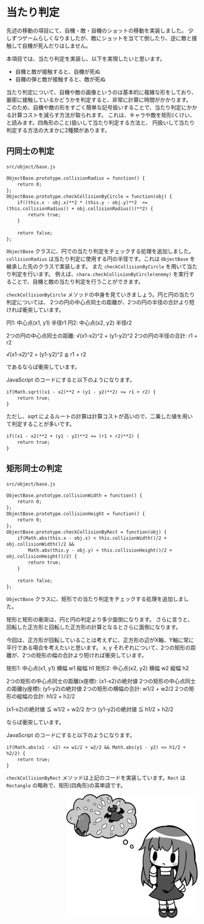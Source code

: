 # 当たり判定

先述の移動の項目にて、自機・敵・自機のショットの移動を実装しました。
少しずつゲームらしくなりましたが、敵にショットを当てて倒したり、逆に敵と接触して自機が死んだりはしません。

本項目では、当たり判定を実装し、以下を実現したいと思います。

 - 自機と敵が接触すると、自機が死ぬ
 - 自機の弾と敵が接触すると、敵が死ぬ

当たり判定について、自機や敵の画像というのは基本的に複雑な形をしており、
厳密に接触しているかどうかを判定すると、非常に計算に時間がかかります。
このため、自機や敵の形をすごく簡単な記号扱いすることで、当たり判定にかかる計算コストを減らす方法が取られます。
これは、キャラや敵を矩形(くけい、と読みます。四角形のこと)扱いして当たり判定する方法と、
円扱いして当たり判定する方法の大まかに2種類があります。

## 円同士の判定

`src/object/base.js`
```
ObjectBase.prototype.collisionRadius = function() {
	return 0;
};
ObjectBase.prototype.checkCollisionByCircle = function(obj) {
	if((this.x - obj.x)**2 * (this.y - obj.y)**2  <= (this.collisionRadius() + obj.collisionRadius())**2) {
		return true;
	}

	return false;
};
```

`ObjectBase` クラスに、円での当たり判定をチェックする処理を追加しました。
`collisionRadius` は当たり判定に使用する円の半径です。これは `ObjectBase` を継承した先のクラスで実装します。
また `checkCollisionByCircle` を用いて当たり判定を行います。
例えば、`chara.checkCollisionByCircle(enemy)` を実行することで、自機と敵の当たり判定を行うことができます。

`checkCollisionByCircle` メソッドの中身を見ていきましょう。円と円の当たり判定については、
2つの円の中心点同士の距離が、2つの円の半径の合計より短ければ衝突しています。


円1: 中心点(x1, y1) 半径r1
円2: 中心点(x2, y2) 半径r2

2つの円の中心点同士の距離: √(x1-x2)^2 + (y1-y2)^2
2つの円の半径の合計: r1 + r2

√(x1-x2)^2 + (y1-y2)^2 ≦ r1 + r2

であるならば衝突しています。

JavaScript のコードにすると以下のようになります。

```
if(Math.sqrt((x1 - x2)**2 + (y1 - y2)**2) <= r1 + r2) {
	return true;
}
```

ただし、sqrt によるルートの計算は計算コストが高いので、二乗した値を用いて判定することが多いです。
```
if((x1 - x2)**2 + (y1 - y2)**2 <= (r1 + r2)**2) {
	return true;
}
```

## 矩形同士の判定

`src/object/base.js`
```
ObjectBase.prototype.collisionWidth = function() {
	return 0;
};
ObjectBase.prototype.collisionHeight = function() {
	return 0;
};
ObjectBase.prototype.checkCollisionByRect = function(obj) {
	if(Math.abs(this.x - obj.x) < this.collisionWidth()/2 + obj.collisionWidth()/2 &&
		Math.abs(this.y - obj.y) < this.collisionHeight()/2 + obj.collisionHeight()/2) {
		return true;
	}

	return false;
};
```

`ObjectBase` クラスに、矩形での当たり判定をチェックする処理を追加しました。

矩形と矩形の衝突は、円と円の判定より多少面倒になります。
さらに言うと、回転した正方形と回転した正方形の計算となるとさらに面倒になります。

今回は、正方形が回転していることは考えずに、正方形の辺がX軸、Y軸に常に平行である場合を考えたいと思います。
x, y それぞれについて、2つの矩形の距離が、2つの矩形の幅の合計より短ければ衝突しています。

矩形1: 中心点(x1, y1) 横幅 w1 縦幅 h1
矩形2: 中心点(x2, y2) 横幅 w2 縦幅 h2

2つの矩形の中心点同士の距離(x座標): (x1-x2)の絶対値
2つの矩形の中心点同士の距離(y座標): (y1-y2)の絶対値
2つの矩形の横幅の合計: w1/2 + w2/2
2つの矩形の縦幅の合計: h1/2 + h2/2

(x1-x2)の絶対値 ≦ w1/2 + w2/2
かつ
(y1-y2)の絶対値 ≦ h1/2 + h2/2

ならば衝突しています。

JavaScript のコードにすると以下のようになります。
```
if(Math.abs(x1 - x2) <= w1/2 + w2/2 && Math.abs(y1 - y2) <= h1/2 + h2/2) {
	return true;
}
```

`checkCollisionByRect` メソッドは上記のコードを実装しています。`Rect` は `Rectangle` の略称で、矩形(四角形)の英単語です。  

<img src="image/illust1.png" align=right>
